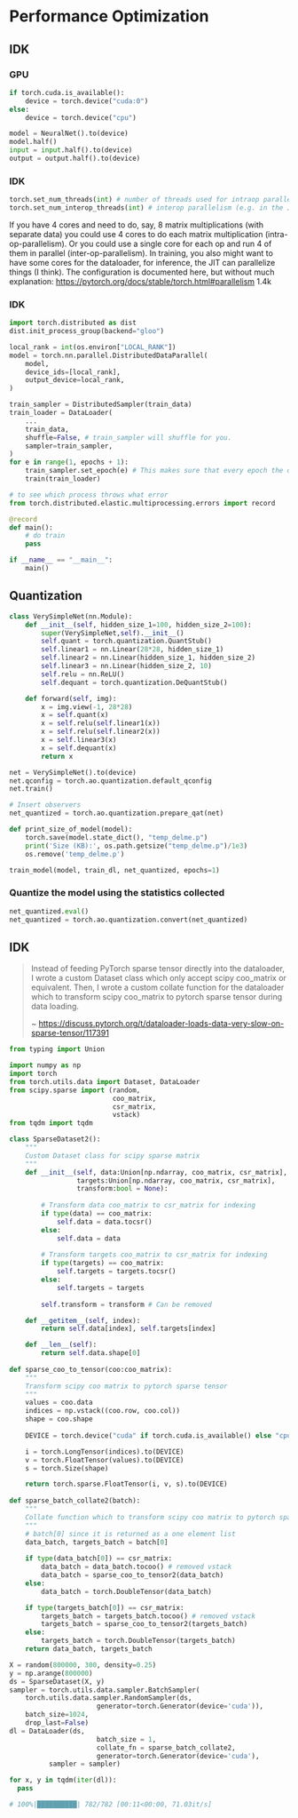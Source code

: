 # Performance Optimization

## IDK

### GPU

```python
if torch.cuda.is_available():
	device = torch.device("cuda:0")
else:
	device = torch.device("cpu")

model = NeuralNet().to(device)
model.half()
input = input.half().to(device)
output = output.half().to(device)
```

### IDK

```python
torch.set_num_threads(int) # number of threads used for intraop parallelism
torch.set_num_interop_threads(int) # interop parallelism (e.g. in the JIT interpreter) on the CPU
```

If you have 4 cores and need to do, say, 8 matrix multiplications (with separate data) you could use 4 cores to do each matrix multiplication (intra-op-parallelism). Or you could use a single core for each op and run 4 of them in parallel (inter-op-parallelism).
In training, you also might want to have some cores for the dataloader, for inference, the JIT can parallelize things (I think).
The configuration is documented here, but without much explanation: https://pytorch.org/docs/stable/torch.html#parallelism 1.4k

### IDK

```python
import torch.distributed as dist
dist.init_process_group(backend="gloo")
```

```python
local_rank = int(os.environ["LOCAL_RANK"])
model = torch.nn.parallel.DistributedDataParallel(
    model,
    device_ids=[local_rank],
    output_device=local_rank,
)
```

```python
train_sampler = DistributedSampler(train_data)
train_loader = DataLoader(
    ...
    train_data,
    shuffle=False, # train_sampler will shuffle for you.
    sampler=train_sampler,
)
for e in range(1, epochs + 1):
    train_sampler.set_epoch(e) # This makes sure that every epoch the data is distributed to processes differently.
    train(train_loader)
```

```python
# to see which process throws what error
from torch.distributed.elastic.multiprocessing.errors import record

@record
def main():
    # do train
    pass

if __name__ == "__main__":
    main()
```

## Quantization

```python
class VerySimpleNet(nn.Module):
    def __init__(self, hidden_size_1=100, hidden_size_2=100):
        super(VerySimpleNet,self).__init__()
        self.quant = torch.quantization.QuantStub()
        self.linear1 = nn.Linear(28*28, hidden_size_1) 
        self.linear2 = nn.Linear(hidden_size_1, hidden_size_2) 
        self.linear3 = nn.Linear(hidden_size_2, 10)
        self.relu = nn.ReLU()
        self.dequant = torch.quantization.DeQuantStub()

    def forward(self, img):
        x = img.view(-1, 28*28)
        x = self.quant(x)
        x = self.relu(self.linear1(x))
        x = self.relu(self.linear2(x))
        x = self.linear3(x)
        x = self.dequant(x)
        return x
```

```python
net = VerySimpleNet().to(device)
net.qconfig = torch.ao.quantization.default_qconfig
net.train()

# Insert observers
net_quantized = torch.ao.quantization.prepare_qat(net)
```

```python
def print_size_of_model(model):
    torch.save(model.state_dict(), "temp_delme.p")
    print('Size (KB):', os.path.getsize("temp_delme.p")/1e3)
    os.remove('temp_delme.p')

train_model(model, train_dl, net_quantized, epochs=1)
```

### Quantize the model using the statistics collected

```python
net_quantized.eval()
net_quantized = torch.ao.quantization.convert(net_quantized)
```

## IDK

> Instead of feeding PyTorch sparse tensor directly into the dataloader, I wrote a custom Dataset class which only accept scipy coo_matrix or equivalent. Then, I wrote a custom collate function for the dataloader which to transform scipy coo_matrix to pytorch sparse tensor during data loading.
>
> ~ https://discuss.pytorch.org/t/dataloader-loads-data-very-slow-on-sparse-tensor/117391

```python
from typing import Union

import numpy as np
import torch
from torch.utils.data import Dataset, DataLoader
from scipy.sparse import (random, 
                          coo_matrix,
                          csr_matrix, 
                          vstack)
from tqdm import tqdm
```

```python
class SparseDataset2():
    """
    Custom Dataset class for scipy sparse matrix
    """
    def __init__(self, data:Union[np.ndarray, coo_matrix, csr_matrix], 
                 targets:Union[np.ndarray, coo_matrix, csr_matrix], 
                 transform:bool = None):
        
        # Transform data coo_matrix to csr_matrix for indexing
        if type(data) == coo_matrix:
            self.data = data.tocsr()
        else:
            self.data = data
            
        # Transform targets coo_matrix to csr_matrix for indexing
        if type(targets) == coo_matrix:
            self.targets = targets.tocsr()
        else:
            self.targets = targets
        
        self.transform = transform # Can be removed

    def __getitem__(self, index):
        return self.data[index], self.targets[index]

    def __len__(self):
        return self.data.shape[0]
      
def sparse_coo_to_tensor(coo:coo_matrix):
    """
    Transform scipy coo matrix to pytorch sparse tensor
    """
    values = coo.data
    indices = np.vstack((coo.row, coo.col))
    shape = coo.shape
    
    DEVICE = torch.device("cuda" if torch.cuda.is_available() else "cpu")

    i = torch.LongTensor(indices).to(DEVICE)
    v = torch.FloatTensor(values).to(DEVICE)
    s = torch.Size(shape)

    return torch.sparse.FloatTensor(i, v, s).to(DEVICE)
    
def sparse_batch_collate2(batch): 
    """
    Collate function which to transform scipy coo matrix to pytorch sparse tensor
    """
    # batch[0] since it is returned as a one element list
    data_batch, targets_batch = batch[0]
    
    if type(data_batch[0]) == csr_matrix:
        data_batch = data_batch.tocoo() # removed vstack
        data_batch = sparse_coo_to_tensor2(data_batch)
    else:
        data_batch = torch.DoubleTensor(data_batch)

    if type(targets_batch[0]) == csr_matrix:
        targets_batch = targets_batch.tocoo() # removed vstack
        targets_batch = sparse_coo_to_tensor2(targets_batch)
    else:
        targets_batch = torch.DoubleTensor(targets_batch)
    return data_batch, targets_batch
```

```python
X = random(800000, 300, density=0.25)
y = np.arange(800000)
ds = SparseDataset(X, y)
sampler = torch.utils.data.sampler.BatchSampler(
    torch.utils.data.sampler.RandomSampler(ds,
                      generator=torch.Generator(device='cuda')),
    batch_size=1024,
    drop_last=False)
dl = DataLoader(ds, 
                      batch_size = 1, 
                      collate_fn = sparse_batch_collate2,
                      generator=torch.Generator(device='cuda'),
          sampler = sampler)

for x, y in tqdm(iter(dl)):
  pass

# 100%|██████████| 782/782 [00:11<00:00, 71.03it/s]
```


